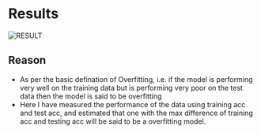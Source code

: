 # Results
![RESULT](https://drive.google.com/uc?export=view&id=1c-bgArnpjfqBt8ikFctW-HFX0bfMEFUY)
## Reason
- As per the basic defination of Overfitting, i.e. if the model is performing very well on the training data but is performing very poor on the test data then the model is said to be overfitting
- Here I have measured the performance of the data using training acc and test acc, and estimated that one with the max difference of training acc and testing acc will be said to be a overfitting model.  
